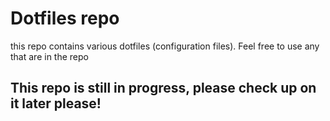 # Dotfiles repo
this repo contains various dotfiles (configuration files). 
Feel free to use any that are in the repo

## This repo is still in progress, please check up on it later please!
